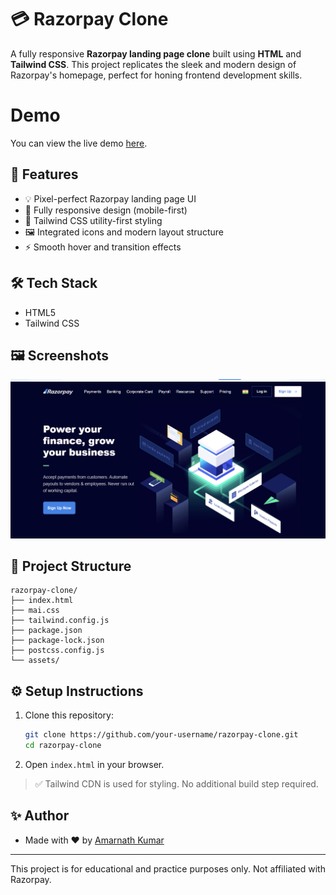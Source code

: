 # 💳 Razorpay Clone

A fully responsive **Razorpay landing page clone** built using **HTML** and **Tailwind CSS**. This project replicates the sleek and modern design of Razorpay's homepage, perfect for honing frontend development skills.

# Demo

You can view the live demo [here](https://razorpayclone-tau.vercel.app/).

## 🚀 Features

- 💡 Pixel-perfect Razorpay landing page UI
- 🎯 Fully responsive design (mobile-first)
- 🌈 Tailwind CSS utility-first styling
- 🖼️ Integrated icons and modern layout structure
- ⚡ Smooth hover and transition effects

## 🛠️ Tech Stack

- HTML5
- Tailwind CSS

## 🖼️ Screenshots

![Razorpay Clone Screenshot](./assets/screenshot.png) 

## 📁 Project Structure

```
razorpay-clone/
├── index.html
├── mai.css
├── tailwind.config.js
├── package.json
├── package-lock.json
├── postcss.config.js
└── assets/

```

## ⚙️ Setup Instructions

1. Clone this repository:
   ```bash
   git clone https://github.com/your-username/razorpay-clone.git
   cd razorpay-clone
   ```

2. Open `index.html` in your browser.

> ✅ Tailwind CDN is used for styling. No additional build step required.

## ✨ Author

- Made with ❤️ by [Amarnath Kumar](https://github.com/Amarsah15)

---
This project is for educational and practice purposes only. Not affiliated with Razorpay.
